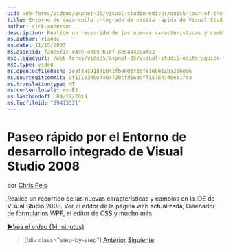 ```yaml
---
uid: web-forms/videos/aspnet-35/visual-studio-editor/quick-tour-of-the-visual-studio-2008-integrated-development-environment
title: Entorno de desarrollo integrado de visita rápida de Visual Studio 2008 | Microsoft Docs
author: rick-anderson
description: Realice un recorrido de las nuevas características y cambios en la IDE de Visual Studio 2008. Ver el editor de la página web actualizada, Diseñador de formularios WPF, el editor de CSS y mucho más.
ms.author: riande
ms.date: 11/15/2007
ms.assetid: f20c5f1c-e49c-4909-b18f-8b5a442eafe3
msc.legacyurl: /web-forms/videos/aspnet-35/visual-studio-editor/quick-tour-of-the-visual-studio-2008-integrated-development-environment
msc.type: video
ms.openlocfilehash: 3eaf2a59188c041fbe801f30f81e691aba2060a6
ms.sourcegitcommit: 0f1119340e4464720cfd16d0ff15764746ea1fea
ms.translationtype: MT
ms.contentlocale: es-ES
ms.lasthandoff: 04/17/2019
ms.locfileid: "59413521"
---
```

# <a name="quick-tour-of-the-visual-studio-2008-integrated-development-environment"></a>Paseo rápido por el Entorno de desarrollo integrado de Visual Studio 2008

por [Chris Pels](https://twitter.com/chrispels)

Realice un recorrido de las nuevas características y cambios en la IDE de Visual Studio 2008. Ver el editor de la página web actualizada, Diseñador de formularios WPF, el editor de CSS y mucho más.

[&#9654;Vea el vídeo (14 minutos)](https://channel9.msdn.com/Blogs/ASP-NET-Site-Videos/quick-tour-of-the-visual-studio-2008-integrated-development-environment)

> [!div class="step-by-step"]
> [Anterior](intellisense-for-jscript-and-aspnet-ajax.md)
> [Siguiente](creating-and-modifying-a-css-file.md)
